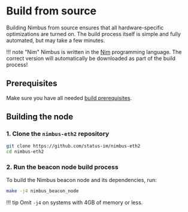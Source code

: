 # Build from source

Building Nimbus from source ensures that all hardware-specific optimizations are turned on.
The build process itself is simple and fully automated, but may take a few minutes.

!!! note "Nim"
    Nimbus is written in the [Nim](https://nim-lang.org) programming language.
    The correct version will automatically be downloaded as part of the build process!

## Prerequisites

Make sure you have all needed [build prerequisites](./install.md#build-prerequisites).

## Building the node

### 1. Clone the `nimbus-eth2` repository

```sh
git clone https://github.com/status-im/nimbus-eth2
cd nimbus-eth2
```

### 2. Run the beacon node build process

To build the Nimbus beacon node and its dependencies, run:

```sh
make -j4 nimbus_beacon_node
```

!!! tip
    Omit `-j4` on systems with 4GB of memory or less.
